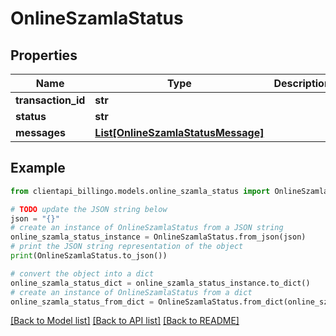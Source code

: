 # OnlineSzamlaStatus


## Properties

Name | Type | Description | Notes
------------ | ------------- | ------------- | -------------
**transaction_id** | **str** |  | [optional] 
**status** | **str** |  | [optional] 
**messages** | [**List[OnlineSzamlaStatusMessage]**](OnlineSzamlaStatusMessage.md) |  | [optional] 

## Example

```python
from clientapi_billingo.models.online_szamla_status import OnlineSzamlaStatus

# TODO update the JSON string below
json = "{}"
# create an instance of OnlineSzamlaStatus from a JSON string
online_szamla_status_instance = OnlineSzamlaStatus.from_json(json)
# print the JSON string representation of the object
print(OnlineSzamlaStatus.to_json())

# convert the object into a dict
online_szamla_status_dict = online_szamla_status_instance.to_dict()
# create an instance of OnlineSzamlaStatus from a dict
online_szamla_status_from_dict = OnlineSzamlaStatus.from_dict(online_szamla_status_dict)
```
[[Back to Model list]](../README.md#documentation-for-models) [[Back to API list]](../README.md#documentation-for-api-endpoints) [[Back to README]](../README.md)


